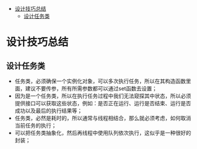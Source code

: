 <!-- TOC -->

- [设计技巧总结](#设计技巧总结)
    - [设计任务类](#设计任务类)

<!-- /TOC -->

# 设计技巧总结
## 设计任务类
* 任务类，必须确保一个实例化对象，可以多次执行任务，所以在其构造函数里面，建议不要传参，所有所需参数都可以通过set函数去设置；
* 因为是一个任务类，所以在执行任务过程中我们无法窥探其中状态，所以必须提供接口可以获取这些状态，例如：是否正在运行、运行是否结束、运行是否成功以及最后的执行结果等；
* 任务类，必然是耗时的，所以通常与线程相结合，那么就必须考虑，如何取消当前任务的执行；
* 可以把任务类抽象化，然后再线程中使用队列依次执行，这似乎是一种很好的封装；